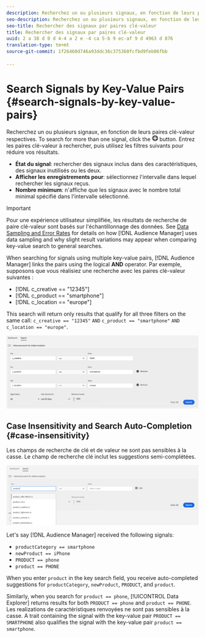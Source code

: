 ```yaml
---
description: Recherchez un ou plusieurs signaux, en fonction de leurs paires clé-valeur respectives.
seo-description: Recherchez un ou plusieurs signaux, en fonction de leurs paires clé-valeur respectives.
seo-title: Rechercher des signaux par paires clé-valeur
title: Rechercher des signaux par paires clé-valeur
uuid: 2 a 38 d 0 d 4-4 a 2 e -4 ca 5-b 9 ec-af 9 d 4963 d 876
translation-type: tm+mt
source-git-commit: 1f26460d746a93ddc36c375360fcfbd9feb06fbb

---
```



# Search Signals by Key-Value Pairs {#search-signals-by-key-value-pairs}

Recherchez un ou plusieurs signaux, en fonction de leurs paires clé-valeur respectives.
To search for more than one signal, click the ![Add](assets/icon_add.png) button. Entrez les paires clé-valeur à rechercher, puis utilisez les filtres suivants pour réduire vos résultats.

* **État du signal**: rechercher des signaux inclus dans des caractéristiques, des signaux inutilisés ou les deux.
* **Afficher les enregistrements pour**: sélectionnez l&#39;intervalle dans lequel rechercher les signaux reçus.
* **Nombre minimum**: n&#39;affiche que les signaux avec le nombre total minimal spécifié dans l&#39;intervalle sélectionné.

>[!IMPORTANT]
>
>Pour une expérience utilisateur simplifiée, les résultats de recherche de paire clé-valeur sont basés sur l&#39;échantillonnage des données. See [Data Sampling and Error Rates](/help/using/reporting/report-sampling.md) for details on how [!DNL Audience Manager] uses data sampling and why slight result variations may appear when comparing key-value search to general searches.

When searching for signals using multiple key-value pairs, [!DNL Audience Manager] links the pairs using the logical **AND** operator. Par exemple, supposons que vous réalisiez une recherche avec les paires clé-valeur suivantes :

* [!DNL c_creative == "12345"]
* [!DNL c_product == "smartphone"]
* [!DNL c_location == "europe"]

This search will return only results that qualify for all three filters on the same call: `c_creative == "12345"` `AND` `c_product == "smartphone"` `AND` `c_location == "europe"`.

![](assets/signals-search.png)

## Case Insensitivity and Search Auto-Completion {#case-insensitivity}

Les champs de recherche de clé et de valeur ne sont pas sensibles à la casse. Le champ de recherche clé inclut les suggestions semi-complétées.

![](assets/signal-search-suggestions.png)

Let&#39;s say [!DNL Audience Manager] received the following signals:

* `productCategory == smartphone`
* `newProduct == iPhone`
* `PRODUCT == phone`
* `product == PHONE`

When you enter `product` in the key search field, you receive auto-completed suggestions for `productCategory`, `newProduct`, `PRODUCT`, and `product`.

Similarly, when you search for `product == phone`, [!UICONTROL Data Explorer] returns results for both `PRODUCT == phone` and `product == PHONE`.
Les realizations de caractéristiques renvoyées ne sont pas sensibles à la casse. A trait containing the signal with the key-value pair `PRODUCT == SMARTPHONE` also qualifies the signal with the key-value pair `product == smartphone`.